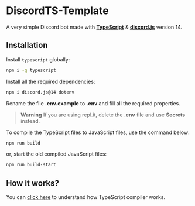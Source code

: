 # DiscordTS-Template
A very simple Discord bot made with [**TypeScript**](https://www.typescriptlang.org/) & [**discord.js**](https://npmjs.com/package/discord.js) version 14.

## Installation
Install `typescript` globally:

```sh
npm i -g typescript
```

Install all the required dependencies:

```sh
npm i discord.js@14 dotenv
```

Rename the file **.env.example** to **.env** and fill all the required properties.

> **Warning**
If you are using repl.it, delete the **.env** file and use **Secrets** instead.

To compile the TypeScript files to JavaScript files, use the command below:

```sh
npm run build
```

or, start the old compiled JavaScript files:

```sh
npm run build-start
```

## How it works?
You can [click here](https://www.geeksforgeeks.org/how-typescript-compilation-works/) to understand how TypeScript compiler works.
